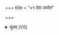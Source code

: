 +++
title = "०१ देवाः कपोत"

+++
<details><summary>मूलम् (VS)</summary>

देवाः॑ क॒पोत॑ इषि॒तो यदि॒छन्दू॒तो निरृ॑त्या इ॒दमा॑ज॒गाम॑। तस्मा॑ अर्चाम कृ॒णवा॑म॒ निष्कृ॑तिं॒ शं नो॑ अस्तु द्वि॒पदे॒ शं चतु॑ष्पदे ॥
</details>
